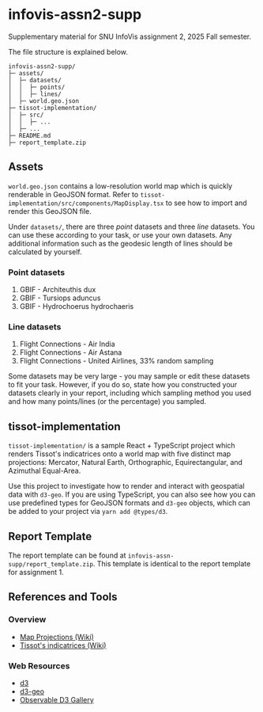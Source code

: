# infovis-assn2-supp
Supplementary material for SNU InfoVis assignment 2, 2025 Fall semester.

The file structure is explained below.
```
infovis-assn2-supp/
├─ assets/
│  ├─ datasets/
│  │  ├─ points/
│  │  ├─ lines/
│  ├─ world.geo.json
├─ tissot-implementation/
│  ├─ src/
│  │  ├─ ...
│  ├─ ...
├─ README.md
├─ report_template.zip
```
## Assets
`world.geo.json` contains a low-resolution world map which is quickly renderable in GeoJSON format. Refer to `tissot-implementation/src/components/MapDisplay.tsx` to see how to import and render this GeoJSON file.

Under `datasets/`, there are three *point* datasets and three *line* datasets. You can use these according to your task, or use your own datasets. Any additional information such as the geodesic length of lines should be calculated by yourself.

### Point datasets
1. GBIF - Architeuthis dux
2. GBIF - Tursiops aduncus
3. GBIF - Hydrochoerus hydrochaeris

### Line datasets
1. Flight Connections - Air India
2. Flight Connections - Air Astana
3. Flight Connections - United Airlines, 33% random sampling

Some datasets may be very large - you may sample or edit these datasets to fit your task. However, if you do so, state how you constructed your datasets clearly in your report, including which sampling method you used and how many points/lines (or the percentage) you sampled.

## tissot-implementation
`tissot-implementation/` is a sample React + TypeScript project which renders Tissot's indicatrices onto a world map with five distinct map projections: Mercator, Natural Earth, Orthographic, Equirectangular, and Azimuthal Equal-Area.

Use this project to investigate how to render and interact with geospatial data with `d3-geo`. If you are using TypeScript, you can also see how you can use predefined types for GeoJSON formats and `d3-geo` objects, which can be added to your project via `yarn add @types/d3`.

## Report Template
The report template can be found at `infovis-assn-supp/report_template.zip`. This template is identical to the report template for assignment 1.

## References and Tools
### Overview
- [Map Projections (Wiki)](https://en.wikipedia.org/wiki/Map_projection)
- [Tissot's indicatrices (Wiki)](https://en.wikipedia.org/wiki/Tissot%27s_indicatrix)
### Web Resources
- [d3](https://d3js.org)
- [d3-geo](https://d3js.org/d3-geo)
- [Observable D3 Gallery](https://observablehq.com/@d3/gallery)

